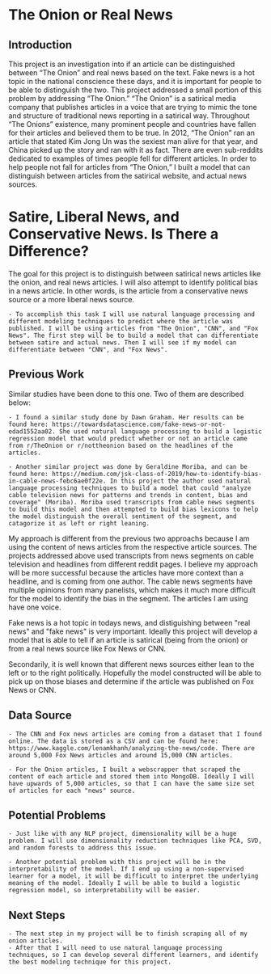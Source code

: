 # The Onion or Real News
## Introduction
This project is an investigation into if an article can be distinguished between “The Onion” and real news based on the text. Fake news is a hot topic in the national conscience these days, and it is important for people to be able to distinguish the two. This project addressed a small portion of this problem by addressing “The Onion.” “The Onion” is a satirical media company that publishes articles in a voice that are trying to mimic the tone and structure of traditional news reporting in a satirical way. Throughout “The Onions” existence, many prominent people and countries have fallen for their articles and believed them to be true. In 2012, “The Onion” ran an article that stated Kim Jong Un was the sexiest man alive for that year, and China picked up the story and ran with it as fact. There are even sub-reddits dedicated to examples of times people fell for different articles. In order to help people not fall for articles from “The Onion,” I built a model that can distinguish between articles from the satirical website, and actual news sources. 





# Satire, Liberal News, and Conservative News. Is There a Difference?


The goal for this project is to distinguish between satirical news articles like the onion, and real news articles. I will also attempt to identify political bias in a news article. In other words, is the article from a conservative news source or a more liberal news source. 
    
    
    - To accomplish this task I will use natural language processing and different modeling techniques to predict where the article was published. I will be using articles from "The Onion", "CNN", and "Fox News". The first step will be to build a model that can differentiate between satire and actual news. Then I will see if my model can differentiate between "CNN", and "Fox News".

## Previous Work
Similar studies have been done to this one. Two of them are described below: 

    - I found a similar study done by Dawn Graham. Her results can be found here: https://towardsdatascience.com/fake-news-or-not-edad1552aa02. She used natural language processing to build a logistic regression model that would predict whether or not an article came from r/TheOnion or r/nottheonion based on the headlines of the articles. 

    - Another similar project was done by Geraldine Moriba, and can be found here: https://medium.com/jsk-class-of-2019/how-to-identify-bias-in-cable-news-febc6ae0f22e. In this project the author used natural language processing techniques to build a model that could "analyze cable television news for patterns and trends in content, bias and coverage" (Moriba). Moriba used transcripts from cable news segments to build this model and then attempted to build bias lexicons to help the model distinguish the overall sentiment of the segment, and catagorize it as left or right leaning. 


My approach is different from the previous two approachs because I am using the content of news articles from the respective article sources. The projects addressed above used transcripts from news segments on cable television and headlines from different reddit pages. I believe my approach will be more successful because the articles have more context than a headline, and is coming from one author. The cable news segments have multiple opinions from many panelists, which makes it much more difficult for the model to identify the bias in the segment. The articles I am using have one voice. 

Fake news is a hot topic in todays news, and distiguishing between "real news" and "fake news" is very important. Ideally this project will develop a model that is able to tell if an article is satirical (being from the onion) or from a real news source like Fox News or CNN. 

Secondarily, it is well known that different news sources either lean to the left or to the right politically. Hopefully the model constructed will be able to pick up on those biases and determine if the article was published on Fox News or CNN. 


## Data Source
    - The CNN and Fox news articles are coming from a dataset that I found online. The data is stored as a CSV and can be found here: https://www.kaggle.com/lenamkhanh/analyzing-the-news/code. There are around 5,000 Fox News articles and around 15,000 CNN articles. 
    
    - For the Onion articles, I built a webscrapper that scraped the content of each article and stored them into MongoDB. Ideally I will have upwards of 5,000 articles, so that I can have the same size set of articles for each "news" source. 

## Potential Problems

    - Just like with any NLP project, dimensionality will be a huge problem. I will use dimensionality reduction techniques like PCA, SVD, and random forests to address this issue. 

    - Another potential problem with this project will be in the interpretability of the model. If I end up using a non-supervised learner for a model, it will be difficult to interpret the underlying meaning of the model. Ideally I will be able to build a logistic regression model, so interpretability will be easier. 

## Next Steps
    - The next step in my project will be to finish scraping all of my onion articles. 
    - After that I will need to use natural language processing techniques, so I can develop several different learners, and identify the best modeling technique for this project. 
    

## 